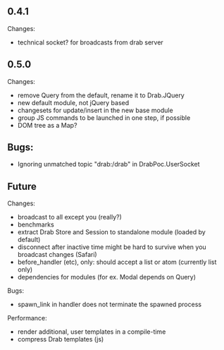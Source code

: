 ## 0.4.1
Changes:
* technical socket? for broadcasts from drab server


## 0.5.0
Changes:
* remove Query from the default, rename it to Drab.JQuery
* new default module, not jQuery based
* changesets for update/insert in the new base module
* group JS commands to be launched in one step, if possible
* DOM tree as a Map?

## Bugs:
* Ignoring unmatched topic "drab:/drab" in DrabPoc.UserSocket

## Future
Changes:
* broadcast to all except you (really?)
* benchmarks
* extract Drab Store and Session to standalone module (loaded by default)
* disconnect after inactive time might be hard to survive when you broadcast changes (Safari)
* before_handler (etc), only: should accept a list or atom (currently list only)
* dependencies for modules (for ex. Modal depends on Query)


Bugs:
* spawn_link in handler does not terminate the spawned process

Performance:
* render additional, user templates in a compile-time
* compress Drab templates (js)
